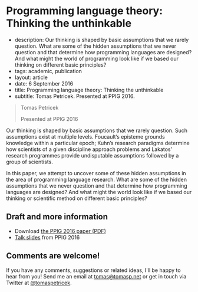 # Programming language theory: Thinking the unthinkable

 - description: Our thinking is shaped by basic assumptions that we rarely question. 
     What are some of the hidden assumptions that we never question and that 
     determine how programming languages are designed? And what might the world of programming 
     look like if we based our thinking on different basic principles? 
 - tags: academic, publication
 - layout: article
 - date: 6 September 2016
 - title: Programming language theory: Thinking the unthinkable
 - subtitle: Tomas Petricek. Presented at PPIG 2016.
 

> Tomas Petricek
>
> Presented at PPIG 2016

Our thinking is shaped by basic assumptions that we rarely question. Such assumptions exist at 
multiple levels. Foucault’s episteme grounds knowledge within a particular epoch; Kuhn’s 
research paradigms determine how scientists of a given discipline approach problems and Lakatos’ 
research programmes provide undisputable assumptions followed by a group of scientists.

In this paper, we attempt to uncover some of these hidden assumptions in the area of programming 
language research. What are some of the hidden assumptions that we never question and that 
determine how programming languages are designed? And what might the world look like if we based 
our thinking or scientific method on different basic principles?

## Draft and more information

 - Download [the PPIG 2016 paper (PDF)](unthinkable-ppig.pdf)
 - [Talk slides](http://tpetricek.github.io/Talks/2016/unthinkable/ppig/) from PPIG 2016

## Comments are welcome!

If you have any comments, suggestions or related ideas, I'll be happy to
hear from you! Send me an email at [tomas@tomasp.net](mailto:tomas@tomasp.net)
or get in touch via Twitter at [@tomaspetricek](http://twitter.com/tomaspetricek).
